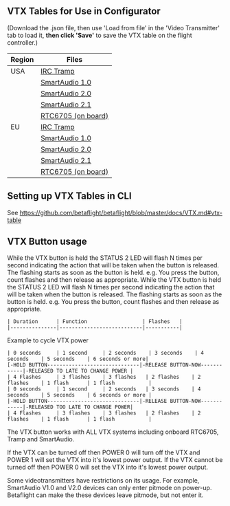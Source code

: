 ## VTX Tables for Use in Configurator

(Download the .json file, then use 'Load from file' in the 'Video Transmitter' tab to load it, **then click 'Save'** to save the VTX table on the flight controller.)

|Region|Files|
|-|-|
|USA|[IRC Tramp](resources/vtx_tables/vtx_table_irc_tramp_us.json)|
| |[SmartAudio 1.0](resources/vtx_tables/vtx_table_smart_audio_1_0_us.json)|
| |[SmartAudio 2.0](resources/vtx_tables/vtx_table_smart_audio_2_0_us.json)|
| |[SmartAudio 2.1](resources/vtx_tables/vtx_table_smart_audio_2_1_us.json)|
| |[RTC6705 (on board)](resources/vtx_tables/vtx_table_rtc6705_us.json)|
|EU|[IRC Tramp](resources/vtx_tables/vtx_table_irc_tramp_eu.json)|
| |[SmartAudio 1.0](resources/vtx_tables/vtx_table_smart_audio_1_0_eu.json)|
| |[SmartAudio 2.0](resources/vtx_tables/vtx_table_smart_audio_2_0_eu.json)|
| |[SmartAudio 2.1](resources/vtx_tables/vtx_table_smart_audio_2_1_eu.json)|
| |[RTC6705 (on board)](resources/vtx_tables/vtx_table_rtc6705_eu.json)|


## Setting up VTX Tables in CLI

See https://github.com/betaflight/betaflight/blob/master/docs/VTX.md#vtx-table


## VTX Button usage
	
While the VTX button is held the STATUS 2 LED will flash N times per second indicating the action that will be taken when the button is released. The flashing starts as soon as the button is held. e.g. You press the button, count flashes and then release as appropriate.
While the VTX button is held the STATUS 2 LED will flash N times per second indicating the action that will be taken when
the button is released. The flashing starts as soon as the button is held. e.g. You press the button, count flashes and
then release as appropriate.
	
	| Duration      | Function                  | Flashes   |
	|---------------|---------------------------|-----------|

	
Example to cycle VTX power

```
| 0 seconds     | 1 second     | 2 seconds    | 3 seconds    | 4 seconds    | 5 seconds    | 6 seconds or more|
[-HOLD BUTTON------------------------------|-RELEASE BUTTON-NOW------------|-RELEASED TO LATE TO CHANGE POWER |
| 4 Flashes     | 3 flashes    | 3 flashes   | 2 flashes    | 2 flashes    | 1 flash      | 1 flash           |
| 0 seconds     | 1 second     | 2 seconds   | 3 seconds    | 4 seconds    | 5 seconds    | 6 seconds or more |
|-HOLD BUTTON------------------------------|-RELEASE BUTTON-NOW------------|-RELEASED TOO LATE TO CHANGE POWER|
| 4 Flashes     | 3 flashes    | 3 flashes   | 2 flashes    | 2 flashes    | 1 flash      | 1 flash           |
```
	
The VTX button works with ALL VTX systems including onboard RTC6705, Tramp and SmartAudio.
	
	
If the VTX can be turned off then POWER 0 will turn off the VTX and POWER 1 will set the VTX into it's lowest power output.
If the VTX cannot be turned off then POWER 0 will set the VTX into it's lowest power output.


Some videotransmitters have restrictions on its usage. For example, SmartAudio V1.0 and V2.0 devices can only enter pitmode on power-up.
Betaflight can make the these devices leave pitmode, but not enter it.